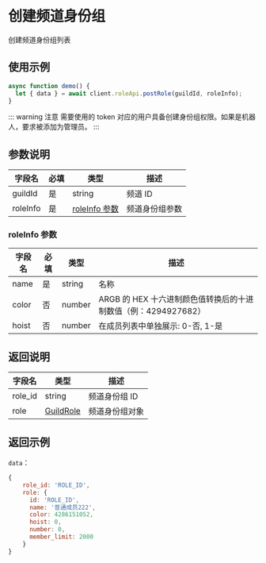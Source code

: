 # 创建频道身份组

创建频道身份组列表

## 使用示例

```javascript
async function demo() {
  let { data } = await client.roleApi.postRole(guildId, roleInfo);
}
```

::: warning 注意
需要使用的 token 对应的用户具备创建身份组权限。如果是机器人，要求被添加为管理员。
:::

## 参数说明

| 字段名   | 必填 | 类型                           | 描述           |
| -------- | ---- | ------------------------------ | -------------- |
| guildId  | 是   | string                         | 频道 ID        |
| roleInfo | 是   | [roleInfo 参数](#roleInfo参数) | 频道身份组参数 |

### roleInfo 参数

| 字段名 | 必填 | 类型   | 描述                                                           |
| ------ | ---- | ------ | -------------------------------------------------------------- |
| name   | 是   | string | 名称                                                           |
| color  | 否   | number | ARGB 的 HEX 十六进制颜色值转换后的十进制数值（例：4294927682） |
| hoist  | 否   | number | 在成员列表中单独展示: 0-否, 1-是                               |

## 返回说明

| 字段名  | 类型                       | 描述           |
| ------- | -------------------------- | -------------- |
| role_id | string                     | 频道身份组 ID  |
| role    | [GuildRole](role_model.md) | 频道身份组对象 |

## 返回示例

`data`：

```js
{
    role_id: 'ROLE_ID',
    role: {
      id: 'ROLE_ID',
      name: '普通成员222',
      color: 4286151052,
      hoist: 0,
      number: 0,
      member_limit: 2000
    }
}
```
